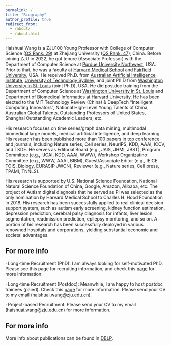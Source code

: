 ```yaml
---
permalink: /
title: "Biography"
author_profile: true
redirect_from: 
  - /about/
  - /about.html
---
```



Haishuai Wang is a ZJU100 Young Professor with College of Computer Science ([QS Rank: 29](https://www.topuniversities.com/university-subject-rankings/computer-science-information-systems?region=Asia&countries=cn)) at Zhejiang University ([QS Rank: 47](https://www.topuniversities.com/universities/zhejiang-university#p2-rankings)), China. Before joining ZJU in 2022, he got tenure (Associate Professor) with the Department of Computer Science at [Purdue University Northwest](https://www.pnw.edu/computer-science/), USA. Prior to that, he was a faculty at [Harvard Medical School](https://hms.harvard.edu/) and [Fairfield University](https://www.fairfield.edu/), USA. He received  Ph.D. from [Australian Artificial Intelligence Institute](https://www.uts.edu.au/research/australian-artificial-intelligence-institute), [University of Technology Sydney](https://www.uts.edu.au/), and joint Ph.D from [Washington University in St. Louis](https://washu.edu/) (joint Ph.D), USA. He did postdoc training from the Department of Computer Science at [Washington University in St. Louis](https://washu.edu/) and Department of Biomedical Informatics at [Harvard University](https://www.harvard.edu/). He has been elected to the MIT Technology Review (China) & DeepTech “Intelligent Computing Innovators”, National High-Level Young Talents of China, Australian Global Talents, Outstanding Professors of United States, Shanghai Outstanding Academic Leaders, etc. 

His research focuses on time series/graph data mining, multimodal biomedical large models, medical artificial intelligence, and deep learning. His research has been published more than 100 papers in top conference and journals, including Nature series, Cell series, NeurIPS, KDD, AAAI, ICCV, and TKDE. He serves as Editorial Board (e.g., JAIS, JHMI, JBST), Program Committee (e.g., IJCAI, KDD, AAAI, WWW), Workshop Organizatino Committee (e.g., WWW, AAAI, BIBM), Guest/Associate Editor (e.g., IEICE TOIS, Biology, EURASIP JWCN), Reviewer (e.g., Nature series, Cell press, TPAMI, TNNLS).

His research is supported by U.S. National Science Foundation, National Natural Science Foundation of China, Google, Amazon, Alibaba, etc. The project of Autism digital diagnosis that he served as PI was selected as the only nomination by Harvard Medical School to Charles H. Hood Foundation in 2018. His research has been successfully applied to real clinical decision support system, such as autism early screening, kidney function estimation, depression prediction, cerebral palsy diagnosis for infants, liver lesion segmentation, readmission prediction, epilepsy monitoring, and so on. A portion of his research has been successfully deployed in various renowned hospitals and corporations, yielding substantial economic and societal advantages.

For more info
------
· Long-time Recruitment (PhD): I am always looking for self-motivated PhD. Please see this page for recruiting information, and check this [page](http://eagle.zju.edu.cn/join/enrollment/) for more information.

· Long-time Recruitment (Postdoc): Meanwhile, I am happy to host postdoc trainees (paied). Check this [page](http://eagle.zju.edu.cn/join/enrollment/) for more information.  Please send your CV to my email (haishuai.wang@zju.edu.cn).

· Project-based Recruitment: Please send your CV to my email (haishuai.wang@zju.edu.cn) for more information.

For more info
------
More info about publications can be found in [DBLP](https://dblp.org/pid/163/0767.html). 

